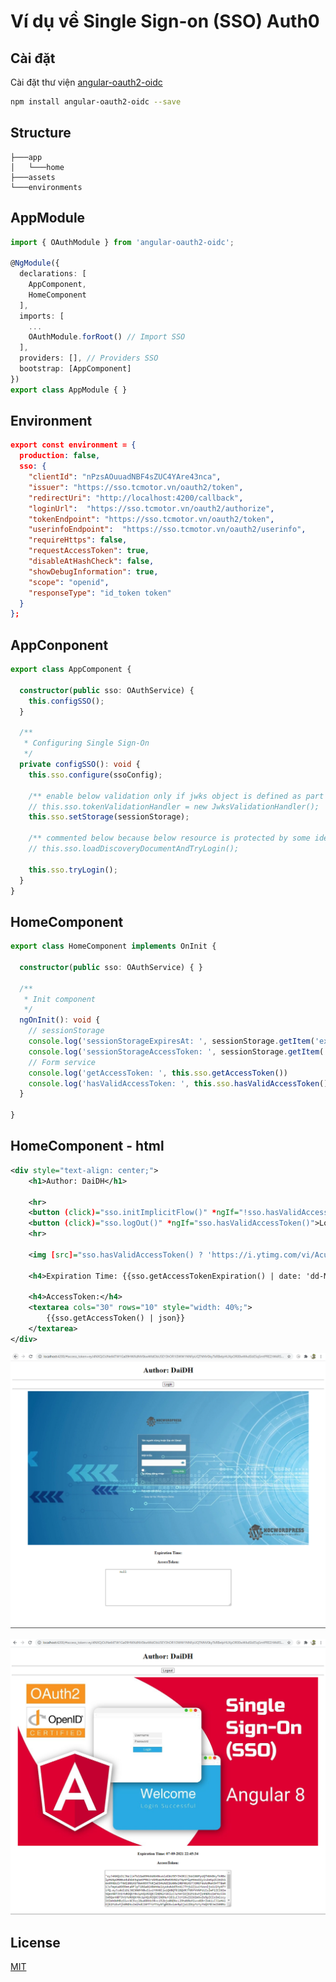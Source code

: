 # Ví dụ về Single Sign-on (SSO) Auth0

## Cài đặt

Cài đặt thư viện [angular-oauth2-oidc](https://www.npmjs.com/package/angular-oauth2-oidc)

```bash
npm install angular-oauth2-oidc --save
```

## Structure

```tree
├───app
│   └───home
├───assets
└───environments
```

## AppModule

```typescript
import { OAuthModule } from 'angular-oauth2-oidc';

@NgModule({
  declarations: [
    AppComponent,
    HomeComponent
  ],
  imports: [
    ...
    OAuthModule.forRoot() // Import SSO
  ],
  providers: [], // Providers SSO
  bootstrap: [AppComponent]
})
export class AppModule { }
```

## Environment

```json 
export const environment = {
  production: false,
  sso: {
    "clientId": "nPzsAOuuadNBF4sZUC4YAre43nca",
    "issuer": "https://sso.tcmotor.vn/oauth2/token", 
    "redirectUri": "http://localhost:4200/callback",
    "loginUrl":  "https://sso.tcmotor.vn/oauth2/authorize",
    "tokenEndpoint": "https://sso.tcmotor.vn/oauth2/token",
    "userinfoEndpoint":  "https://sso.tcmotor.vn/oauth2/userinfo",
    "requireHttps": false,
    "requestAccessToken": true,
    "disableAtHashCheck": false,
    "showDebugInformation": true,
    "scope": "openid",
    "responseType": "id_token token"
  }
};
```

## AppConponent

```typescript
export class AppComponent {

  constructor(public sso: OAuthService) {
    this.configSSO();
  }

  /**
   * Configuring Single Sign-On
   */
  private configSSO(): void {
    this.sso.configure(ssoConfig);

    /** enable below validation only if jwks object is defined as part of oauthconfig obj */
    // this.sso.tokenValidationHandler = new JwksValidationHandler();
    this.sso.setStorage(sessionStorage);

    /** commented below because below resource is protected by some identity server ex: wso2 */
    // this.sso.loadDiscoveryDocumentAndTryLogin();

    this.sso.tryLogin();
  }
}
```
## HomeComponent

```typescript
export class HomeComponent implements OnInit {

  constructor(public sso: OAuthService) { }

  /**
   * Init component
   */
  ngOnInit(): void {
    // sessionStorage
    console.log('sessionStorageExpiresAt: ', sessionStorage.getItem('expires_at'));
    console.log('sessionStorageAccessToken: ', sessionStorage.getItem('access_token'));
    // Form service
    console.log('getAccessToken: ', this.sso.getAccessToken())
    console.log('hasValidAccessToken: ', this.sso.hasValidAccessToken())
  }

}
```

## HomeComponent - html

```xml
<div style="text-align: center;">
    <h1>Author: DaiDH</h1>

    <hr>
    <button (click)="sso.initImplicitFlow()" *ngIf="!sso.hasValidAccessToken()">Login</button>
    <button (click)="sso.logOut()" *ngIf="sso.hasValidAccessToken()">Logout</button>
    <hr>
    
    <img [src]="sso.hasValidAccessToken() ? 'https://i.ytimg.com/vi/AcuzemsJfxA/maxresdefault.jpg': 'https://hocwordpress.vn/wp-content/uploads/2020/04/login-custom-2.jpg'" alt="sso">

    <h4>Expiration Time: {{sso.getAccessTokenExpiration() | date: 'dd-MM-yyyy HH:mm:ss'}}</h4>

    <h4>AccessToken:</h4>
    <textarea cols="30" rows="10" style="width: 40%;">
        {{sso.getAccessToken() | json}}
    </textarea>
</div>
```

![Screenshot](https://raw.githubusercontent.com/id1945/angular12-wso2-is-sso/master/login.PNG)

![Screenshot](https://raw.githubusercontent.com/id1945/angular12-wso2-is-sso/master/logout.PNG)
## License
[MIT](https://choosealicense.com/licenses/mit/)